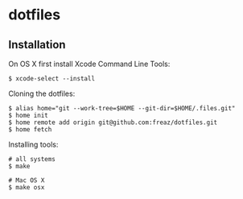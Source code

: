 # dotfiles

## Installation

On OS X first install Xcode Command Line Tools:

```shell
$ xcode-select --install
```

Cloning the dotfiles:

```shell
$ alias home="git --work-tree=$HOME --git-dir=$HOME/.files.git"
$ home init
$ home remote add origin git@github.com:freaz/dotfiles.git
$ home fetch
```

Installing tools:

```shell
# all systems
$ make

# Mac OS X
$ make osx
```
